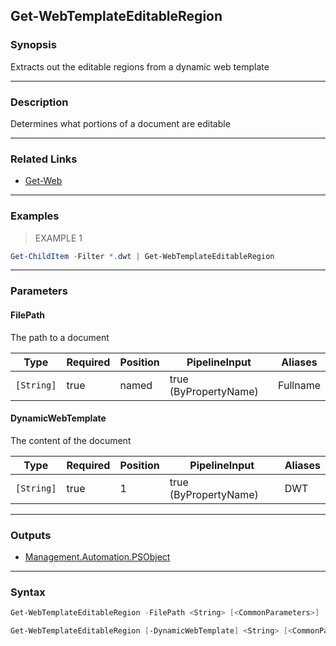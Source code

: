 Get-WebTemplateEditableRegion
-----------------------------

### Synopsis
Extracts out the editable regions from a dynamic web template

---

### Description

Determines what portions of a document are editable

---

### Related Links
* [Get-Web](Get-Web)

---

### Examples
> EXAMPLE 1

```PowerShell
Get-ChildItem -Filter *.dwt | Get-WebTemplateEditableRegion
```

---

### Parameters
#### **FilePath**
The path to a document

|Type      |Required|Position|PipelineInput        |Aliases |
|----------|--------|--------|---------------------|--------|
|`[String]`|true    |named   |true (ByPropertyName)|Fullname|

#### **DynamicWebTemplate**
The content of the document

|Type      |Required|Position|PipelineInput        |Aliases|
|----------|--------|--------|---------------------|-------|
|`[String]`|true    |1       |true (ByPropertyName)|DWT    |

---

### Outputs
* [Management.Automation.PSObject](https://learn.microsoft.com/en-us/dotnet/api/System.Management.Automation.PSObject)

---

### Syntax
```PowerShell
Get-WebTemplateEditableRegion -FilePath <String> [<CommonParameters>]
```
```PowerShell
Get-WebTemplateEditableRegion [-DynamicWebTemplate] <String> [<CommonParameters>]
```
